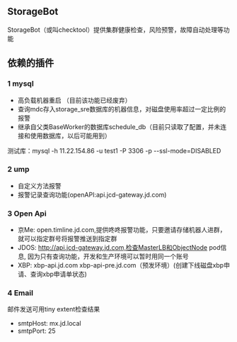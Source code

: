 ## StorageBot

StorageBot（或叫checktool）提供集群健康检查，风险预警，故障自动处理等功能

## 依赖的插件

### 1 mysql

- 高负载机器重启 （目前该功能已经废弃）
- 查询mdc存入storage_sre数据库的机器信息，对磁盘使用率超过一定比例的报警
- 继承自父类BaseWorker的数据库schedule_db（目前只读取了配置，并未连接和使用数据库，以后可能用到）

测试库：mysql -h 11.22.154.86 -u test1 -P 3306 -p --ssl-mode=DISABLED

### 2 ump

- 自定义方法报警
- 报警记录查询功能(openAPI:api.jcd-gateway.jd.com)

### 3 Open Api

- 京Me: open.timline.jd.com,提供咚咚报警功能，只要邀请存储机器人进群，就可以指定群号将报警推送到指定群
- JDOS: http://api.jcd-gateway.jd.com,检查MasterLB和ObjectNode pod信息, 因为只有查询功能，开发和生产环境可以暂时用同一个账号
- XBP: xbp-api.jd.com xbp-api-pre.jd.com（预发环境）(创建下线磁盘xbp申请、查询xbp申请单状态)


### 4 Email

邮件发送可用tiny extent检查结果
- smtpHost: mx.jd.local 
- smtpPort: 25